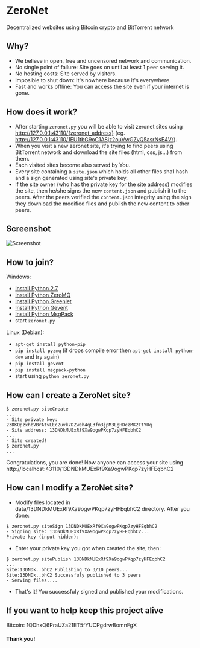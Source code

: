 # ZeroNet

Decentralized websites using Bitcoin crypto and BitTorrent network


## Why?
 - We believe in open, free and uncensored network and communication.
 - No single point of failure: Site goes on until at least 1 peer serving it.
 - No hosting costs: Site served by visitors.
 - Imposible to shut down: It's nowhere because it's everywhere.
 - Fast and works offline: You can access the site even if your internet is gone.


## How does it work?
 - After starting `zeronet.py` you will be able to visit zeronet sites using http://127.0.0.1:43110/{zeronet_address} (eg. http://127.0.0.1:43110/1EU1tbG9oC1A8jz2ouVwGZyQ5asrNsE4Vr).
 - When you visit a new zeronet site, it's trying to find peers using BitTorrent network and download the site files (html, css, js...) from them.
 - Each visited sites become also served by You.
 - Every site containing a `site.json` which holds all other files sha1 hash and a sign generated using site's private key.
 - If the site owner (who has the private key for the site address) modifies the site, then he/she signs the new `content.json` and publish it to the peers. After the peers verified the `content.json` integrity using the sign they download the modified files and publish the new content to other peers.


## Screenshot

![Screenshot](http://i.imgur.com/QaZhUCk.png)


## How to join?
Windows:
 - [Install Python 2.7](https://www.python.org/ftp/python/2.7.9/python-2.7.9.msi)
 - [Install Python ZeroMQ](http://zeronet.io/files/windows/pyzmq-14.4.1.win32-py2.7.exe)
 - [Install Python Greenlet](http://zeronet.io/files/windows/greenlet-0.4.5.win32-py2.7.exe)
 - [Install Python Gevent](http://zeronet.io/files/windows/gevent-1.0.1.win32-py2.7.exe)
 - [Install Python MsgPack](http://zeronet.io/files/windows/msgpack-python-0.4.2.win32-py2.7.exe)
 - start `zeronet.py`

Linux (Debian):
 - `apt-get install python-pip` 
 - `pip install pyzmq` (if drops compile error then `apt-get install python-dev` and try again) 
 - `pip install gevent`
 - `pip install msgpack-python`
 - start using `python zeronet.py`


## How can I create a ZeroNet site?
```
$ zeronet.py siteCreate
...
- Site private key: 23DKQpzxhbVBrAtvLEc2uvk7DZweh4qL3fn3jpM3LgHDczMK2TtYUq
- Site address: 13DNDkMUExRf9Xa9ogwPKqp7zyHFEqbhC2
...
- Site created!
$ zeronet.py
...
```
Congratulations, you are done! Now anyone can access your site using http://localhost:43110/13DNDkMUExRf9Xa9ogwPKqp7zyHFEqbhC2

## How can I modify a ZeroNet site?
- Modify files located in data/13DNDkMUExRf9Xa9ogwPKqp7zyHFEqbhC2 directory. After you done:
```
$ zeronet.py siteSign 13DNDkMUExRf9Xa9ogwPKqp7zyHFEqbhC2
- Signing site: 13DNDkMUExRf9Xa9ogwPKqp7zyHFEqbhC2...
Private key (input hidden):
```
- Enter your private key you got when created the site, then:
```
$ zeronet.py sitePublish 13DNDkMUExRf9Xa9ogwPKqp7zyHFEqbhC2
...
Site:13DNDk..bhC2 Publishing to 3/10 peers...
Site:13DNDk..bhC2 Successfuly published to 3 peers
- Serving files....
```
- That's it! You successfuly signed and published your modifications.


## If you want to help keep this project alive

Bitcoin: 1QDhxQ6PraUZa21ET5fYUCPgdrwBomnFgX

#### Thank you!